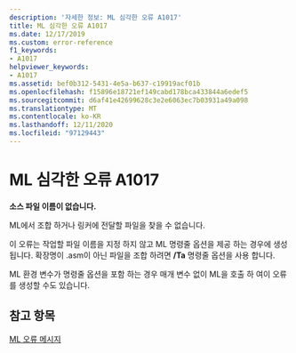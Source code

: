 ```yaml
---
description: '자세한 정보: ML 심각한 오류 A1017'
title: ML 심각한 오류 A1017
ms.date: 12/17/2019
ms.custom: error-reference
f1_keywords:
- A1017
helpviewer_keywords:
- A1017
ms.assetid: bef0b312-5431-4e5a-b637-c19919acf01b
ms.openlocfilehash: f15896e18721ef149cabd178bca433844a6edef5
ms.sourcegitcommit: d6af41e42699628c3e2e6063ec7b03931a49a098
ms.translationtype: MT
ms.contentlocale: ko-KR
ms.lasthandoff: 12/11/2020
ms.locfileid: "97129443"
---
```

# <a name="ml-fatal-error-a1017"></a>ML 심각한 오류 A1017

**소스 파일 이름이 없습니다.**

ML에서 조합 하거나 링커에 전달할 파일을 찾을 수 없습니다.

이 오류는 작업할 파일 이름을 지정 하지 않고 ML 명령줄 옵션을 제공 하는 경우에 생성 됩니다. 확장명이 .asm이 아닌 파일을 조합 하려면 **/Ta** 명령줄 옵션을 사용 합니다.

ML 환경 변수가 명령줄 옵션을 포함 하는 경우 매개 변수 없이 ML을 호출 하 여이 오류를 생성할 수도 있습니다.

## <a name="see-also"></a>참고 항목

[ML 오류 메시지](ml-error-messages.md)
